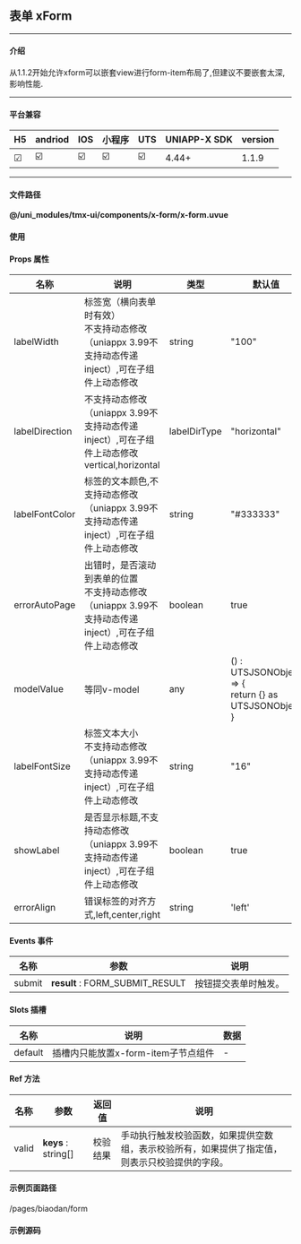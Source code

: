 
## 表单 xForm

***

#### 介绍

从1.1.2开始允许xform可以嵌套view进行form-item布局了,但建议不要嵌套太深,影响性能.

***

#### 平台兼容

| H5 | andriod | IOS | 小程序 | UTS | UNIAPP-X SDK | version |
| --- | --- | --- | --- | --- | --- | --- |
| ☑ | ☑️ | ☑️ | ☑️ | ☑️ | 4.44+ | 1.1.9 |

***

#### 文件路径

**@/uni_modules/tmx-ui/components/x-form/x-form.uvue**

#### 使用

<x-form></x-form>

#### Props 属性

| 名称 | 说明 | 类型 | 默认值 |
| ------ | ---- | ---- | ---- |
| labelWidth | 标签宽（横向表单时有效）<br>不支持动态修改（uniappx 3.99不支持动态传递 inject）,可在子组件上动态修改 | string | "100" |
| labelDirection | 不支持动态修改（uniappx 3.99不支持动态传递 inject）,可在子组件上动态修改<br>vertical,horizontal | labelDirType | "horizontal" |
| labelFontColor | 标签的文本颜色,不支持动态修改（uniappx 3.99不支持动态传递 inject）,可在子组件上动态修改 | string | "#333333" |
| errorAutoPage | 出错时，是否滚动到表单的位置<br>不支持动态修改（uniappx 3.99不支持动态传递 inject）,可在子组件上动态修改 | boolean | true |
| modelValue | 等同v-model | any | () : UTSJSONObject => {<br>    return {} as UTSJSONObject<br>} |
| labelFontSize | 标签文本大小<br>不支持动态修改（uniappx 3.99不支持动态传递 inject）,可在子组件上动态修改 | string | "16" |
| showLabel | 是否显示标题,不支持动态修改（uniappx 3.99不支持动态传递 inject）,可在子组件上动态修改 | boolean | true |
| errorAlign | 错误标签的对齐方式,left,center,right | string | 'left' |



#### Events 事件

| 名称 | 参数 | 说明 |
| ------ | ---- | ---- |
| submit | **result** : FORM_SUBMIT_RESULT | 按钮提交表单时触发。 |


#### Slots 插槽

| 名称 | 说明 | 数据 |
| ------ | ---- | ---- |
| default | 插槽内只能放置x-form-item子节点组件 | - |


#### Ref 方法

| 名称 | 参数 | 返回值 | 说明 |
| ------ | ---- | ---- | ---- |
| valid | **keys** : string[] | 校验结果 | 手动执行触发校验函数，如果提供空数组，表示校验所有，如果提供了指定值，则表示只校验提供的字段。 |


#### 示例页面路径

/pages/biaodan/form

#### 示例源码

<template>
	<!-- #ifdef APP -->
	<scroll-view style="flex:1">
	<!-- #endif -->
	<!-- #ifdef MP-WEIXIN -->
	<page-meta :page-style="`background-color:${xThemeConfigBgColor}`">
		<navigation-bar :background-color="xThemeConfigNavBgColor" :front-color="xThemeConfigNavFontColor"></navigation-bar>
	</page-meta>
	<!-- #endif -->
		<x-sheet>
			<x-text font-size="18" class=" text-weight-b mb-8">表单 xForm</x-text>
			<x-text color="#999999">与官方不同的是，它只为数据进行验证，因此不仅仅局限表单组件。而是任意数据进行的验证收集，比官方更灵活，与web组件对齐的校验。</x-text>
			<x-text color="#999999">为了体验提供了属性：默认如果有字段校验不过，会把页面滚动到当前出错 的位置。</x-text>
		</x-sheet>

		<x-sheet>
			<x-form ref="form" @submit="(submitData as resultTtype)" v-model="(reqData as USER_TYPE)">
				<x-form-item :rule="validname" field="username" label="联系姓名" :required="true">
					<x-input cursor-color="red" color='transparent' v-model="(reqData.username as string)"
						align="right"></x-input>
				</x-form-item>
				<x-form-item v-if="reqData.testFiled!=null" field="testFiled" label="测试可空字段" :required="true">
					<x-input cursor-color="red" color='transparent' v-model="(reqData.testFiled as string|null)"
						align="right"></x-input>
				</x-form-item>
				<x-form-item :rule="vaildTitles" field="title" label="产品标题" :required="true">
					<x-input color='transparent' v-model="(reqData.title as string)" align="right"></x-input>
				</x-form-item>
				<x-form-item :rule="vaildPrices" field="price" label="产品价格" :required="true">
					<x-input color='transparent' type="number" v-model="(reqData.price as string)" right-text="万元"
						align="right"></x-input>
				</x-form-item>
				<x-form-item :show-bottom-boder="false" :rule="vaildNums" field="num" label="库存数量" :required="true">
					<view class="flex flex-row flex-row-center-end">
						<x-stepper width="120" v-model="(reqData.num as number)"></x-stepper>
					</view>
				</x-form-item>
				<x-form-item label="上传图片" field="upload" :required="true" :rule="vaildUpload">
					<x-upload-media v-model="(reqData.upload as XUPLOADFILE_FILE_VALUE[])" :column="3" style="width: 210px;" img-height="70px"></x-upload-media>
				</x-form-item>
		
				<x-form-item field="radio" label="选择性别" :required="true">
					<x-radio-group v-model="(reqData.radio as string)" class="flex flex-row flex-row-center-end">
						<x-radio class="mr-20" value="男" label="男"></x-radio>
						<x-radio value="女" label="女"></x-radio>
					</x-radio-group>
				</x-form-item>
				<x-form-item field="checkbox" label="选择水果" :required="true">
					<x-checkbox-group v-model="(reqData.checkbox as string[])"
						class="flex flex-row flex-row-center-end">
						<x-checkbox v-for="(item,index) in ['苹果','香蕉','梨子','地龙']" :key="index" class="ml-20"
							:value="item" :label="item"></x-checkbox>
					</x-checkbox-group>
				</x-form-item>


				<x-button form-type="form" class="mt-32" :block="true">保存资料</x-button>
				<x-text font-size="12" color="error"
					class="text-align-center pt-24">表单收集与组件不是绑定结构只与form-item绑定，因此不会像官方那样局限，可以作为一个数据验证器来理解。</x-text>
			</x-form>
		</x-sheet>
		<x-sheet >
			<x-text font-size="18" class=" text-weight-b mb-8">ref方法对上述表单验证</x-text>
			<view class="flex flex-row ">
				<x-button class="flex-1 mr-n6" @click="submitByClick">ref验证</x-button>
				<x-button class="flex-1" @click="submitref">只验证用户名</x-button>
			</view>
		</x-sheet>
		
		<x-sheet>
			<x-text font-size="18" class=" text-weight-b ">风格可以自己随意变化</x-text>
		</x-sheet>
		<x-sheet>
			<x-form @submit="(submit as resultTtype)" v-model="(logindata as LOGIN_TYPE)" :label-direction="('vertical' as labelDirType)">
				<x-form-item :cell-padding="['0','0']" :showBottomBorder="false" :rule="validname" field="user"
					label="用户帐号" :required="true">
					<x-input darkBgColor="" left-icon="account-pin-circle-fill" placeholder="请输入你的帐号"
						v-model="(logindata.user as string)"></x-input>
				</x-form-item>
				<x-form-item :cell-padding="['0','0']" :showBottomBorder="false" :rule="vaildPasss" field="pass"
					label="登录密码" :required="true">
					<x-input darkBgColor="" :password="true" left-icon="lock-password-fill" placeholder="请输入8位密码"
						v-model="(logindata.pass as string)"></x-input>
				</x-form-item>
				<x-button form-type="form" class="mt-32" icon="lock-unlock-fill" :block="true">登入</x-button>
			</x-form>
		</x-sheet>

		<view style="height: 550px;"></view>

	<!-- #ifdef APP -->
	</scroll-view>
	<!-- #endif -->
</template>

<script lang="ts" setup>
	import { ref } from "vue"
	import { FORM_RULE } from "@/uni_modules/tmx-ui/interface.uts"
	import { FORM_SUBMIT_RESULT,XUPLOADFILE_FILE_VALUE } from "@/uni_modules/tmx-ui/interface.uts"
	// @ts-ignore
	const form = ref<XFormComponentPublicInstance|null>(null)
	type resultTtype = (evt:FORM_SUBMIT_RESULT)=>void ;
	type labelDirType = 'vertical' | 'horizontal'
	type USER_TYPE = {
		username : string;
		password : string;
		title : string;
		price : string;
		num : number;
		testFiled ?: string,
		radio : string,
		checkbox : string[],
		upload: XUPLOADFILE_FILE_VALUE[]
	};
	type LOGIN_TYPE = {
		user : string,
		pass : string
	}

	let vaildUsername = [
		{
			type: "string",
			errorMessage: "姓名填写不正确，不能空，且要小于4个字符",
			trigger:'blur',
			valid: (val : any | null) : boolean => {
				let pval = val as string;
				return pval.length > 0 && pval.length <= 4
			}
		} as FORM_RULE
	] as FORM_RULE[]

	let vaildTitle = [
		{
			type: "string",
			errorMessage: "产品标题不空，且大于5个字符小于12个字符",
			valid: (val : any | null) : boolean => {
				let pval = val as string;
				return pval.length > 5 && pval.length <= 12
			}
		} as FORM_RULE
	] as FORM_RULE[]

	let vaildPrice = [
		{
			type: "number",
			errorMessage: "价格不能小于30元",
			min:30
		} as FORM_RULE
	] as FORM_RULE[]
	let vaildNum = [
		{
			type: "number",
			errorMessage: "商品库存在2-200之间",
			min:2,
			max:100
		} as FORM_RULE
	] as FORM_RULE[]

	let vaildPass = [
		{
			type: "number",
			errorMessage: "请输入8位密码",
			valid: (val : any | null) : boolean => {
				let pval = val as string;
				return pval.length == 8
			}
		} as FORM_RULE
	] as FORM_RULE[]

	const validname = ref<FORM_RULE[]>(vaildUsername)
	const vaildTitles = ref<FORM_RULE[]>(vaildTitle)
	const vaildPrices = ref<FORM_RULE[]>(vaildPrice)
	const vaildNums = ref<FORM_RULE[]>(vaildNum)
	const vaildPasss = ref<FORM_RULE[]>(vaildPass)
	const vaildUpload = ref<FORM_RULE[]>([
		{
			type: "array",
			errorMessage: "请最少选择1张图片最多3张",
			min:1,
			max:3
		} as FORM_RULE
	] as FORM_RULE[])
	
	const reqData = ref<USER_TYPE>({
		username: "",
		password: "",
		title: "",
		price: "",
		num: 0,
		radio: "",
		checkbox: [] as string[],
		upload:[] as XUPLOADFILE_FILE_VALUE[]
	})
	const logindata = ref<LOGIN_TYPE>({
		user: "",
		pass: ""
	})

	
	const submitData = (evt : FORM_SUBMIT_RESULT) => {
		console.log(evt)
		if (!evt.valid) {
			uni.showToast({ title: evt.errorMessage, icon: 'none' })
			return;
		}
		
	}
	const submit  = (evt : FORM_SUBMIT_RESULT) => {
		if (!evt.valid) {
			uni.showToast({ title: evt.errorMessage, icon: 'none' })
			return;
		}
		console.log(evt)
	}
	// 只验证username
	const submitref = () => {
		form.value!.valid(['username'] as string[])
	}
	//验证全部
	const submitByClick = () => {
		let result = form.value!.valid([] as string[]) as FORM_SUBMIT_RESULT
		// console.log(result)
	}
</script>

<style lang="scss">

</style>
		
